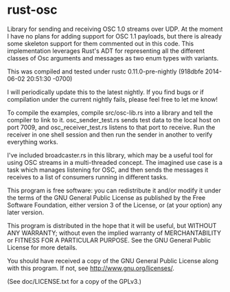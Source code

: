 rust-osc
========

Library for sending and receiving OSC 1.0 streams over UDP.  At the moment I have
no plans for adding support for OSC 1.1 payloads, but there is already some skeleton
support for them commented out in this code.  This implementation leverages Rust's
ADT for representing all the different classes of Osc arguments and messages as
two enum types with variants.

This was compiled and tested under
rustc 0.11.0-pre-nightly (918dbfe 2014-06-02 20:51:30 -0700)

I will periodically update this to the latest nightly.  If you find bugs or if
compilation under the current nightly fails, please feel free to let me know!

To compile the examples, compile src/osc-lib.rs into a library and tell the compiler
to link to it.
osc_sender_test.rs sends test data to the local host on port 7009, and
osc_receiver_test.rs listens to that port to receive.  Run the receiver in one
shell session and then run the sender in another to verify everything works.

I've included broadcaster.rs in this library, which may be a useful tool for using OSC
streams in a multi-threaded concept.  The imagined use case is a task which manages
listening for OSC, and then sends the messages it receives to a list of consumers
running in different tasks.


This program is free software: you can redistribute it and/or modify
it under the terms of the GNU General Public License as published by
the Free Software Foundation, either version 3 of the License, or
(at your option) any later version.

This program is distributed in the hope that it will be useful,
but WITHOUT ANY WARRANTY; without even the implied warranty of
MERCHANTABILITY or FITNESS FOR A PARTICULAR PURPOSE.  See the
GNU General Public License for more details.

You should have received a copy of the GNU General Public License
along with this program.  If not, see <http://www.gnu.org/licenses/>.

(See doc/LICENSE.txt for a copy of the GPLv3.)
